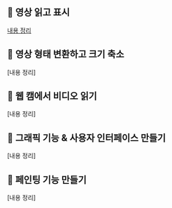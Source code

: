 
## 📝 영상 읽고 표시
[내용 정리](https://jiuuu.tistory.com/63)  

## 📝 영상 형태 변환하고 크기 축소
[내용 정리]  

## 📝 웹 캠에서 비디오 읽기
[내용 정리]  

## 📝 그래픽 기능 & 사용자 인터페이스 만들기
[내용 정리]  

## 📝 페인팅 기능 만들기
[내용 정리]  

